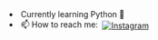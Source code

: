 <li>
  <span>
  Currently learning Python 🐍
  </span>
</li>
<li>
  <span>
    📫 How to reach me:&nbsp;
    <a href="https://www.instagram.com/var.iabile/">
      <img align="center" src="https://img.shields.io/badge/Instagram-@var.iabile-E4405F?logo=instagram&style=for-the-badge" alt="Instagram">
    </a>
  </span>
</li>
<!--
**IreneVarisco/IreneVarisco** is a ✨ _special_ ✨ repository because its `README.md` (this file) appears on your GitHub profile.

Here are some ideas to get you started:

- 🔭 I’m currently working on ...
- 🌱 I’m currently learning ...
- 👯 I’m looking to collaborate on ...
- 🤔 I’m looking for help with ...
- 💬 Ask me about ...
- 📫 How to reach me: ...
- 😄 Pronouns: ...
- ⚡ Fun fact: ...
-->
